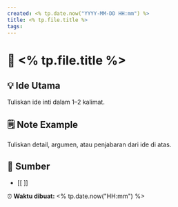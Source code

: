 ```yaml
---
created: <% tp.date.now("YYYY-MM-DD HH:mm") %>
title: <% tp.file.title %>
tags:
---
```


# 🧩 <% tp.file.title %>

## 💡 Ide Utama
Tuliskan ide inti dalam 1–2 kalimat.

## 🗒️ Note Example
Tuliskan detail, argumen, atau penjabaran dari ide di atas.

## 🔗 Sumber
- [[ ]]

⏰ **Waktu dibuat:** <% tp.date.now("HH:mm") %>